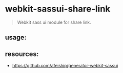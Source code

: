 # webkit-sassui-share-link
> Webkit sass ui module for share link.

## usage:

## resources:
+ https://github.com/afeiship/generator-webkit-sassui
